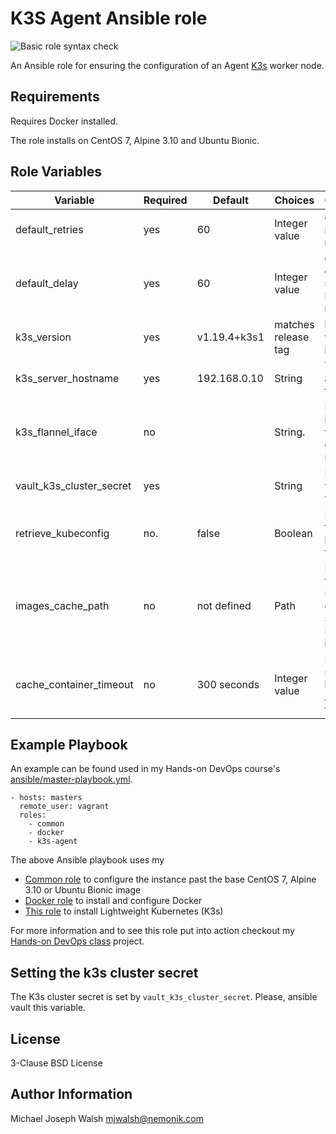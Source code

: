 # K3S Agent Ansible role

![Basic role syntax check](https://github.com/nemonik/k3s-agent-role/workflows/Basic%20role%20syntax%20check/badge.svg)

An Ansible role for ensuring the configuration of an Agent [K3s](https://k3s.io/) worker node.

## Requirements

Requires Docker installed.

The role installs on CentOS 7, Alpine 3.10 and Ubuntu Bionic.

## Role Variables

| Variable                 | Required | Default               | Choices             | Comments                                         |
|--------------------------|----------|-----------------------|---------------------|--------------------------------------------------|
| default_retries          | yes      | 60                    | Integer value       | default number of retries                        |
| default_delay            | yes      | 60                    | Integer value       | default delay in seconds between retries         |
| k3s_version              | yes      | v1.19.4+k3s1          | matches release tag | k3s version to install                           |
| k3s_server_hostname      | yes      | 192.168.0.10          | String              | The address of the server                        |
| k3s_flannel_iface        | no       |                       | String.             | Network interface to use.  Will guess if not set |
| vault_k3s_cluster_secret | yes      |                       | String              | Please, set via Ansible vault                    |
| retrieve_kubeconfig      | no.      | false                 | Boolean             | Retreive the kubeconfig file                     |
| images_cache_path        | no       | not defined           | Path                | Path to folder used to cache saved Docker images |            
| cache_container_timeout  | no       | 300 seconds           | Integer value       | Number of seconds before Ansible times out       |

## Example Playbook

An example can be found used in my Hands-on DevOps course's [ansible/master-playbook.yml](https://github.com/nemonik/hands-on-DevOps/blob/master/ansible/master-playbook.yml).

```
- hosts: masters
  remote_user: vagrant
  roles:
    - common
    - docker
    - k3s-agent
```

The above Ansible playbook uses my

- [Common role](https://github.com/nemonik/common-role) to configure the instance past the base CentOS 7, Alpine 3.10 or Ubuntu Bionic image
- [Docker role](https://github.com/nemonik/docker-role) to install and configure Docker
- [This role](https://github.com/nemonik/k3s-agent-role) to install Lightweight Kubernetes (K3s)

For more information and to see this role put into action checkout my [Hands-on DevOps class](https://github.com/nemonik/hands-on-DevOps) project.

## Setting the k3s cluster secret

The K3s cluster secret is set by `vault_k3s_cluster_secret`.  Please, ansible vault this variable.

## License

3-Clause BSD License

## Author Information

Michael Joseph Walsh <mjwalsh@nemonik.com>
